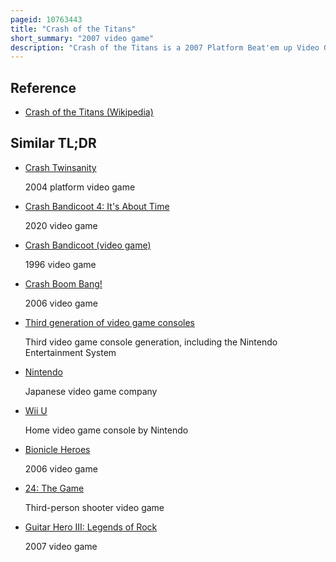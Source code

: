 ```yaml
---
pageid: 10763443
title: "Crash of the Titans"
short_summary: "2007 video game"
description: "Crash of the Titans is a 2007 Platform Beat'em up Video Game developed by radical Entertainment and published by Vivendi Games for the Playstation 2 Playstation portable Wii and. It is the first Game in the Crash Bandicoot Series not to have a japanese Release. It was the last Game released by vivendi Games before Activision joined with the Company the following Year. Amaze Entertainment created a Version of the Game for the nintendo Ds. It is the fourteenth Installment in the Crash Bandicoot Video Game Series, and the sixth Game in the main Franchise."
---
```


## Reference

- [Crash of the Titans (Wikipedia)](https://en.wikipedia.org/?curid=10763443)

## Similar TL;DR

- [Crash Twinsanity](/tldr/en/crash-twinsanity)

  2004 platform video game

- [Crash Bandicoot 4: It's About Time](/tldr/en/crash-bandicoot-4-its-about-time)

  2020 video game

- [Crash Bandicoot (video game)](/tldr/en/crash-bandicoot-video-game)

  1996 video game

- [Crash Boom Bang!](/tldr/en/crash-boom-bang)

  2006 video game

- [Third generation of video game consoles](/tldr/en/third-generation-of-video-game-consoles)

  Third video game console generation, including the Nintendo Entertainment System

- [Nintendo](/tldr/en/nintendo)

  Japanese video game company

- [Wii U](/tldr/en/wii-u)

  Home video game console by Nintendo

- [Bionicle Heroes](/tldr/en/bionicle-heroes)

  2006 video game

- [24: The Game](/tldr/en/24-the-game)

  Third-person shooter video game

- [Guitar Hero III: Legends of Rock](/tldr/en/guitar-hero-iii-legends-of-rock)

  2007 video game

